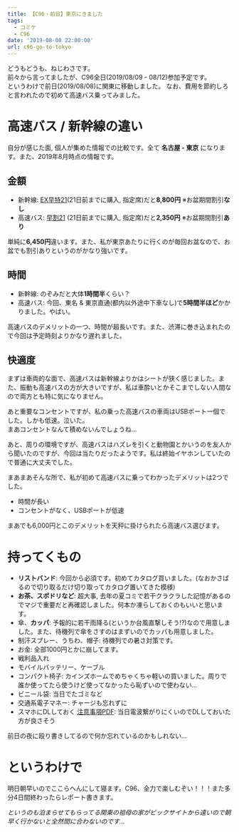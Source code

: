 ```yaml
---
title: 【C96・前日】東京にきました
tags:
  - コミケ
  - C96
date: '2019-08-08 22:00:00'
url: c96-go-to-tokyo
---
```

どうもどうも、ねじわさです。  
前々から言ってましたが、C96全日(2019/08/09 - 08/12)参加予定です。  
というわけで前日(2019/08/08)に関東に移動しました。
なお、費用を節約しろと言われたので初めて高速バス乗ってみました。

# 高速バス / 新幹線の違い

自分が感じた面, 個人が集めた情報での比較です。全て **名古屋 - 東京** になります。また、2019年8月時点の情報です。

## 金額
- 新幹線: [EX早特21](https://smart-ex.jp/product/hayatoku/ex_21/)(21日前までに購入, 指定席)だと**8,800円** ※お盆期間割引**なし**
- 高速バス: [早割21](https://www.kousokubus.net/BusRsv/ja/discount) (21日前までに購入, 指定席)だと**2,350円** ※お盆期間割引**あり**

単純に**6,450円**違います。また、私が東京あたりに行くのが毎回お盆なので、お盆でも割引ありというのがかなり強いです。

## 時間

- 新幹線: のぞみだと大体**1時間半**くらい？
- 高速バス: 今回、東名 & 東京直通(都内以外途中下車なし)で**5時間半ほど**かかりました。やばい。

高速バスのデメリットの一つ、時間が超長いです。また、渋滞に巻き込まれたので今回は予定時刻よりかなり遅れました。

## 快適度

まずは車両的な面で、高速バスは新幹線よりかはシートが狭く感じました。また、振動も高速バスの方が大きいですが、私は車酔いとかそこまでしない人間なので両方とも特に気になりません。

あと重要なコンセントですが、私の乗った高速バスの車両はUSBポート一個でした。しかも低速。泣いた。   
まあコンセントなんて積めないんでしょうね...

あと、周りの環境ですが、高速バスはハズレを引くと動物園とかいうのを友人から聞いたのですが、今回は当たりだったようです。私は終始イヤホンしていたので普通に大丈夫でした。

まあまあそんな所で、私が初めて高速バスに乗ってわかったデメリットは2つでした。
- 時間が長い
- コンセントがなく、USBポートが低速

まあでも6,000円とこのデメリットを天秤に掛けられたら高速バス選びます。

# 持ってくもの

- **リストバンド**: 今回から必須です。初めてカタログ買いました。(なおかさばるので切り取るだけ切り取ってカタログ置いてきた模様)
- **お茶、スポドリなど**: 超大事, 去年の夏コミで若干クラクラした記憶があるのでマジで重要だと再確認しました。何本か凍らしておくのもいいと思います。
- 傘、**カッパ**: 予報的に若干雨降る(というか台風直撃しそう!?)なので用意しました。また、待機列で傘をさすのはまずいのでカッパも用意しました。
- 制汗スプレー、うちわ、帽子: 待機列での暑さ対策です。
- お金: 全部1000円とかに崩してます。
- 戦利品入れ
- モバイルバッテリー、ケーブル
- コンパクト椅子: カインズホームでめちゃくちゃ軽いの買いました。周りで誰か使ってたら使うけど使ってなかったら恥ずいので使わない...
- ビニール袋: 当日でたゴミなど
- 交通系電子マネー: チャージも忘れずに
- スマホにDLしておく [注意事項PDF](https://www2.comiket.co.jp/info-a/C96/C96CtlgNotes.pdf): 当日電波繋がりにくいのでDLしておいた方が良さそう

前日の夜に殴り書きしてるので何か忘れているのかもしれない...

# というわけで

明日朝早いのでここらへんにして寝ます。C96、全力で楽しむぞい！！！また多分4日間終わったらレポート書きます。

*というのも泊まらせてもらってる関東の祖母の家がビックサイトから遠いので朝早く行かないと全然間に合わないのです...*
